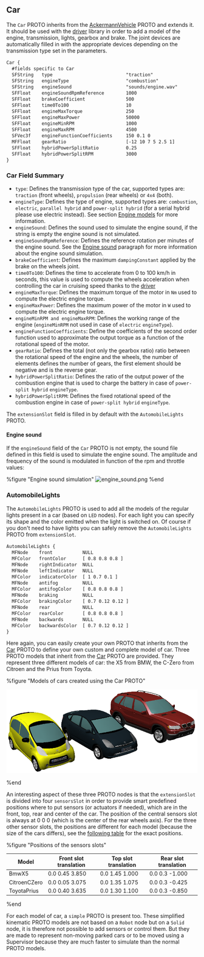 ## Car

The `Car` PROTO inherits from the [AckermannVehicle](ackermannvehicle.md) PROTO
and extends it. It should be used with the [driver](driver-library.md) library
in order to add a model of the engine, transmission, lights, gearbox and brake.
The joint devices are automatically filled in with the appropriate devices depending
on the transmission type set in the parameters.

```
Car {
  #fields specific to Car
  SFString   type                           "traction"
  SFString   engineType                     "combustion"
  SFString   engineSound                    "sounds/engine.wav"
  SFFloat    engineSoundRpmReference        1000
  SFFloat    brakeCoefficient               500
  SFFloat    time0To100                     10
  SFFloat    engineMaxTorque                250
  SFFloat    engineMaxPower                 50000
  SFFloat    engineMinRPM                   1000
  SFFloat    engineMaxRPM                   4500
  SFVec3f    engineFunctionCoefficients     150 0.1 0
  MFFloat    gearRatio                      [-12 10 7 5 2.5 1]
  SFFloat    hybridPowerSplitRatio          0.25
  SFFloat    hybridPowerSplitRPM            3000
}
```

### Car Field Summary

- `type`: Defines the transmission type of the car, supported types are:
`traction` (front wheels), `propulsion` (rear wheels) or `4x4` (both).
- `engineType`: Defines the type of engine, supported types are: `combustion`,
`electric`, `parallel hybrid` and `power-split hybrid` (for a serial hybrid
please use electric instead). See section [Engine
models](driver-library.md#engine-models) for more information.
- `engineSound`: Defines the sound used to simulate the engine sound, if the string is empty the engine sound is not simulated.
- `engineSoundRpmReference`: Defines the reference rotation per minutes of the engine sound. See the [Engine sound](#engine-sound) paragraph for more information about the engine sound simulation.
- `brakeCoefficient`: Defines the maximum `dampingConstant` applied by the brake
on the wheels joint.
- `time0To100`: Defines the time to accelerate from 0 to 100 km/h in seconds, this
value is used to compute the wheels acceleration when controlling the car in
cruising speed thanks to the [driver](driver-library.md)
- `engineMaxTorque`: Defines the maximum torque of the motor in `Nm` used to
compute the electric engine torque.
- `engineMaxPower`: Defines the maximum power of the motor in `W` used to compute
the electric engine torque.
- `engineMinRPM and engineMaxRPM`: Defines the working range of the engine
(`engineMinRPM` not used in case of `electric` `engineType`).
- `engineFunctionCoefficients`: Define the coefficients of the second order
function used to approximate the output torque as a function of the rotational
speed of the motor.
- `gearRatio`: Defines the total (not only the gearbox ratio) ratio between the
rotational speed of the engine and the wheels, the number of elements defines
the number of gears, the first element should be negative and is the reverse
gear.
- `hybridPowerSplitRatio`: Defines the ratio of the output power of the combustion
engine that is used to charge the battery in case of `power-split hybrid`
`engineType`.
- `hybridPowerSplitRPM`: Defines the fixed rotational speed of the combustion
engine in case of `power-split hybrid` `engineType`.

The `extensionSlot` field is filled in by default with the `AutomobileLights`
PROTO.

#### Engine sound

If the `engineSound` field of the `Car` PROTO is not empty, the sound file defined in this field is used to simulate the engine sound. The amplitude and frequency of the sound is modulated in function of the rpm and throttle values:

%figure "Engine sound simulation"
![engine_sound.png](images/engine_sound.png)
%end

### AutomobileLights

The `AutomobileLights` PROTO is used to add all the models of the regular lights
present in a car (based on `LED` nodes). For each light you can specify its
shape and the color emitted when the light is switched on. Of course if you
don't need to have lights you can safely remove the `AutomobileLights` PROTO
from `extensionSlot`.

```
AutomobileLights {
  MFNode    front           NULL
  MFColor   frontColor      [ 0.8 0.8 0.8 ]
  MFNode    rightIndicator  NULL
  MFNode    leftIndicator   NULL
  MFColor   indicatorColor  [ 1 0.7 0.1 ]
  MFNode    antifog         NULL
  MFColor   antifogColor    [ 0.8 0.8 0.8 ]
  MFNode    braking         NULL
  MFColor   brakingColor    [ 0.7 0.12 0.12 ]
  MFNode    rear            NULL
  MFColor   rearColor       [ 0.8 0.8 0.8 ]
  MFNode    backwards       NULL
  MFColor   backwardsColor  [ 0.7 0.12 0.12 ]
}
```

Here again, you can easily create your own PROTO that inherits from the
[Car](#car) PROTO to define your own custom and complete model of car. Three
PROTO models that inherit from the [Car](#car) PROTO are provided. They
represent three different models of car: the X5 from BMW, the C-Zero from
Citroen and the Prius from Toyota.

%figure "Models of cars created using the Car PROTO"

![cars.png](images/cars.png)

%end

An interesting aspect of these three PROTO nodes is that the `extensionSlot` is
divided into four `sensorsSlot` in order to provide smart predefined positions
where to put sensors (or actuators if needed), which are in the front, top, rear
and center of the car. The position of the central sensors slot is always at 0 0
0 (which is the center of the rear wheels axis). For the three other sensor
slots, the positions are different for each model (because the size of the cars
differs), see the [following table](#slotpositions) for the exact positions.

%figure "Positions of the sensors slots"

| Model        | Front slot translation | Top slot translation | Rear slot translation |
| ------------ | ---------------------- | -------------------- | --------------------- |
| BmwX5        | 0.0 0.45 3.850         | 0.0 1.45 1.000       | 0.0 0.3 -1.000        |
| CitroenCZero | 0.0 0.05 3.075         | 0.0 1.35 1.075       | 0.0 0.3 -0.425        |
| ToyotaPrius  | 0.0 0.40 3.635         | 0.0 1.30 1.100       | 0.0 0.3 -0.850        |

%end

For each model of car, a `simple` PROTO is present too. These simplified
kinematic PROTO models are not based on a `Robot` node but on a `Solid` node, it is
therefore not possible to add sensors or control them. But they are made
to represent non-moving parked cars or to be moved using a
Supervisor because they are much faster to simulate than the normal PROTO models.
